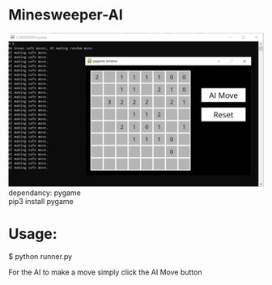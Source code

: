 # Minesweeper-AI
![Gameplay](minesweep.JPG?raw=true "")
dependancy: pygame  
pip3 install pygame

# Usage:

$ python runner.py

For the AI to make a move simply click the AI Move button
